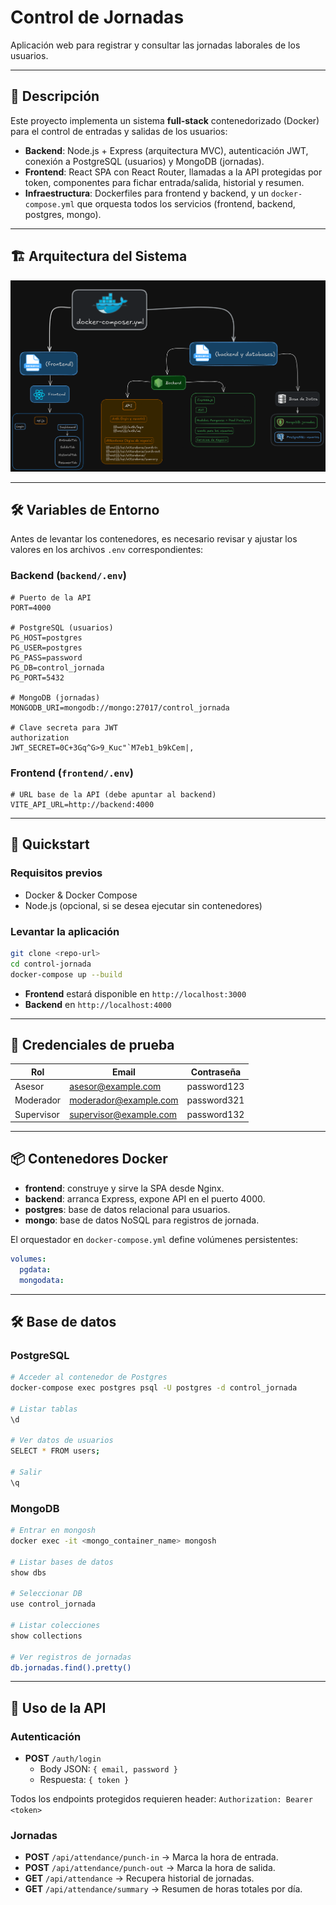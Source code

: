 # Control de Jornadas

Aplicación web para registrar y consultar las jornadas laborales de los usuarios.

---

## 📖 Descripción
Este proyecto implementa un sistema **full-stack** contenedorizado (Docker) para el control de entradas y salidas de los usuarios:

- **Backend**: Node.js + Express (arquitectura MVC), autenticación JWT, conexión a PostgreSQL (usuarios) y MongoDB (jornadas).
- **Frontend**: React SPA con React Router, llamadas a la API protegidas por token, componentes para fichar entrada/salida, historial y resumen.
- **Infraestructura**: Dockerfiles para frontend y backend, y un `docker-compose.yml` que orquesta todos los servicios (frontend, backend, postgres, mongo).

---

## 🏗️ Arquitectura del Sistema

![System design de la aplicación web Control de Jornadas](./frontend/src/assets/system-design-control-jornadas.png)

---

## 🛠️ Variables de Entorno

Antes de levantar los contenedores, es necesario revisar y ajustar los valores en los archivos `.env` correspondientes:

### Backend (`backend/.env`)
```dotenv
# Puerto de la API
PORT=4000

# PostgreSQL (usuarios)
PG_HOST=postgres
PG_USER=postgres
PG_PASS=password
PG_DB=control_jornada
PG_PORT=5432

# MongoDB (jornadas)
MONGODB_URI=mongodb://mongo:27017/control_jornada

# Clave secreta para JWT
authorization
JWT_SECRET=0C+3Gq^G>9_Kuc"`M7eb1_b9kCem|,
```

### Frontend (`frontend/.env`)
```dotenv
# URL base de la API (debe apuntar al backend)
VITE_API_URL=http://backend:4000
```

---

## 🚀 Quickstart

### Requisitos previos
- Docker & Docker Compose
- Node.js (opcional, si se desea ejecutar sin contenedores)

### Levantar la aplicación
```bash
git clone <repo-url>
cd control-jornada
docker-compose up --build
```

- **Frontend** estará disponible en `http://localhost:3000`
- **Backend** en `http://localhost:4000`

---

## 🔐 Credenciales de prueba
| Rol        | Email                 | Contraseña        |
|------------|-----------------------|-------------------|
| Asesor     | asesor@example.com    | password123       |
| Moderador  | moderador@example.com | password321       |
| Supervisor | supervisor@example.com| password132       |

---

## 📦 Contenedores Docker

- **frontend**: construye y sirve la SPA desde Nginx.
- **backend**: arranca Express, expone API en el puerto 4000.
- **postgres**: base de datos relacional para usuarios.
- **mongo**: base de datos NoSQL para registros de jornada.

El orquestador en `docker-compose.yml` define volúmenes persistentes:
```yaml
volumes:
  pgdata:
  mongodata:
```

---

## 🛠️ Base de datos

### PostgreSQL
```bash
# Acceder al contenedor de Postgres
docker-compose exec postgres psql -U postgres -d control_jornada

# Listar tablas
\d

# Ver datos de usuarios
SELECT * FROM users;

# Salir
\q
```

### MongoDB
```bash
# Entrar en mongosh
docker exec -it <mongo_container_name> mongosh

# Listar bases de datos
show dbs

# Seleccionar DB
use control_jornada

# Listar colecciones
show collections

# Ver registros de jornadas
db.jornadas.find().pretty()
```

---

## 📝 Uso de la API

### Autenticación
- **POST** `/auth/login`  
  - Body JSON: `{ email, password }`  
  - Respuesta: `{ token }`

Todos los endpoints protegidos requieren header: `Authorization: Bearer <token>`

### Jornadas
- **POST** `/api/attendance/punch-in` → Marca la hora de entrada.  
- **POST** `/api/attendance/punch-out` → Marca la hora de salida.  
- **GET**  `/api/attendance` → Recupera historial de jornadas.  
- **GET**  `/api/attendance/summary` → Resumen de horas totales por día.
